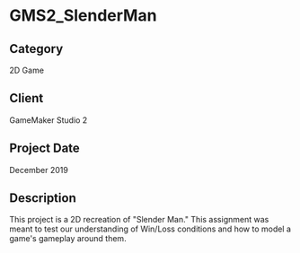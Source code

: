 # GMS2_SlenderMan

## Category
2D Game

## Client
GameMaker Studio 2

## Project Date
December 2019

## Description
This project is a 2D recreation of "Slender Man." This assignment was meant to test our understanding of Win/Loss conditions and how to model a game's gameplay around them.
